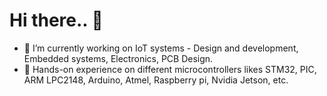 # Hi there.. 👋
- 🔭 I’m currently working on IoT systems - Design and development, Embedded systems, Electronics, PCB Design.
- 🌱 Hands-on experience on different microcontrollers likes STM32, PIC, ARM LPC2148, Arduino, Atmel, Raspberry pi, Nvidia Jetson, etc.
